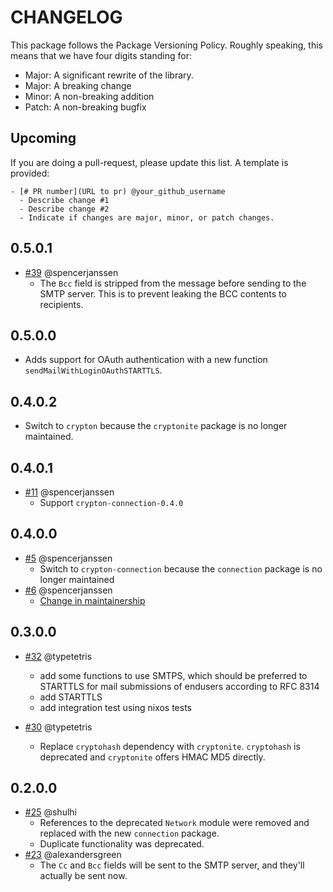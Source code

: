 # CHANGELOG

This package follows the Package Versioning Policy.
Roughly speaking, this means that we have four digits standing for:

- Major: A significant rewrite of the library.
- Major: A breaking change
- Minor: A non-breaking addition
- Patch: A non-breaking bugfix

## Upcoming

If you are doing a pull-request, please update this list.
A template is provided:

```
- [# PR number](URL to pr) @your_github_username
  - Describe change #1
  - Describe change #2
  - Indicate if changes are major, minor, or patch changes.
```

## 0.5.0.1
 - [#39](https://github.com/jhickner/smtp-mail/pull/39) @spencerjanssen
    - The `Bcc` field is stripped from the message before sending to the SMTP
      server. This is to prevent leaking the BCC contents to recipients.

## 0.5.0.0

- Adds support for OAuth authentication with a new function `sendMailWithLoginOAuthSTARTTLS`.

## 0.4.0.2

- Switch to `crypton` because the `cryptonite` package is no longer maintained.

## 0.4.0.1

- [#11](https://github.com/haskell-github-trust/smtp-mail/pull/11) @spencerjanssen
    - Support `crypton-connection-0.4.0`

## 0.4.0.0

- [#5](https://github.com/haskell-github-trust/smtp-mail/pull/5) @spencerjanssen
    - Switch to `crypton-connection` because the `connection` package is no longer maintained
- [#6](https://github.com/haskell-github-trust/smtp-mail/pull/6) @spencerjanssen
    - [Change in maintainership](https://github.com/jhickner/smtp-mail/pull/41#issuecomment-2012521041)

## 0.3.0.0

- [#32](https://github.com/jhickner/smtp-mail/pull/32) @typetetris
    - add some functions to use SMTPS, which should be preferred to
      STARTTLS for mail submissions of endusers according to RFC 8314
    - add STARTTLS
    - add integration test using nixos tests

- [#30](https://github.com/jhickner/smtp-mail/pull/30) @typetetris
    - Replace `cryptohash` dependency with `cryptonite`.
      `cryptohash` is deprecated and `cryptonite` offers HMAC MD5
      directly.

## 0.2.0.0

- [#25](https://github.com/jhickner/smtp-mail/pull/25) @shulhi
    - References to the deprecated `Network` module were removed and replaced 
      with the new `connection` package. 
    - Duplicate functionality was deprecated.
- [#23](https://github.com/jhickner/smtp-mail/pull/23) @alexandersgreen
    - The `Cc` and `Bcc` fields will be sent to the SMTP server, and they'll 
      actually be sent now. 
